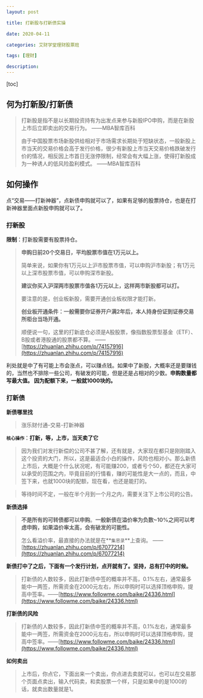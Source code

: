 ```yaml
---
layout: post

title: 打新股与打新债实操

date: 2020-04-11

categories: 艾财学堂理财股票班

tags: [理财]

description:   
---
```


[toc]


## 何为打新股/打新债

>打新股是指不是以长期投资持有为出发点来参与新股IPO申购，而是在新股上市后立即卖出的交易行为。																												——MBA智库百科
>
>由于中国股票市场新股供给相对于市场需求长期处于短缺状态，一般新股上市当天的交易价格会高于发行价格，很少有新股上市当天交易价格跌破发行价的情况，相反因上市首日无涨停限制，经常会有大幅上涨，使得打新股成为一种诱人的低风险盈利模式。				——MBA智库百科

## 如何操作

点“交易——打新神器”，点新债申购就可以了，如果有足够的股票持仓，也是在打新神器里面点新股申购就可以了。

### ~~打新股~~

**限制**：打新股需要有股票持仓。

> **申购日前20个交易日，平均股票市值在1万元以上。**
>
> 简单来说，如果你有1万元以上沪市股票市值，可以申购沪市新股；有1万元以上深市股票市值，可以申购深市新股。
>
> **建议你买入沪深两市股票市值各1万元以上，这样两市新股都可以打。**
>
> 要注意的是，创业板新股，需要开通创业板权限才能打新。
>
> **创业板开通条件：一般需要你证券开户满2年后，本人持身份证到证券交易所柜台当场开通。**
>
> 顺便说一句，这里的打新底仓必须是A股股票，像指数股票型基金（ETF）、B股或者港股通的股票都不算。												——[https://zhuanlan.zhihu.com/p/74157916](https://zhuanlan.zhihu.com/p/74157916)



利处就是中了有可能上市会涨点，可以赚点钱。如果中了新股，大概率还是要赚钱的，当然也不排除一些公司，有破发的可能，但是还是占相对的少数。**申购数量都写最大值。 因为配额下来，一般就1000块的。**

### 打新债

**新债哪里找**

> 涨乐财付通-交易-打新神器

**`核心操作`**：**打新，等，上市，当天卖了它**

> 因为我们对发行新偿的公司不甚了解，还有就是，大家现在都只是刚刚踏入这个投资的大门，所以，这是最适合小白的操作，风险也相对小。那么新债上市后，大概是个什么状况呢，有可能赚200，或者亏个50，都还在大家可以承受的范围之内，毕竟目前的行情看，赚的可能性是大一点的，而且，中签下来，也就1000块的配额，现在看，也还是能打的。

> 等待时间不定，一般在半个月到一个月之内，需要关注下上市公司的公告。

**新债选择**

> **不是所有的可转债都可以申购**。**一般新债在溢价率为负数~10%之间可以考虑申购，如果溢价率太高，会有破发的可能性。** 
>
> 怎么看溢价率，最直接的办法就是在**`集思录`**上查询。 ——[https://zhuanlan.zhihu.com/p/67077214](https://zhuanlan.zhihu.com/p/67077214)

**新债打中了之后，下面有一个发行计划，点开就有了。坚持，总有打中的时候。**

>打新债的人数较多，因此打新债中签的概率并不高，0.1%左右，通常最多能中一两签，所需资金在2000元左右，所以申购时可以选择顶格申购，提高中签率。——[https://www.followme.com/baike/24336.html](https://www.followme.com/baike/24336.html)

**打新债的风险**

>打新债的人数较多，因此打新债中签的概率并不高，0.1%左右，通常最多能中一两签，所需资金在2000元左右，所以申购时可以选择顶格申购，提高中签率。——[https://www.followme.com/baike/24336.html](https://www.followme.com/baike/24336.html)

**如何卖出**

> 上市后，你点它，下面出来一个卖出，你点进去卖就可以，也可以在交易那个页面点卖出，输入代码卖，和卖股票一个样，只是如果中的是1000的话，就卖出数量就是1。